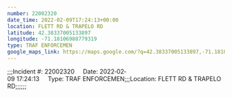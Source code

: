 ```yaml
---
number: 22002320
date_time: 2022-02-09T17:24:13+00:00
location: FLETT RD & TRAPELO RD
latitude: 42.38337005133897
longitude: -71.18106988779319
type: TRAF ENFORCEMEN
google_maps_link: https://maps.google.com/?q=42.38337005133897,-71.18106988779319
---
```


;;;Incident #: 22002320     Date: 2022‐02‐09 17:24:13     Type: TRAF ENFORCEMEN;;;Location: FLETT RD & TRAPELO RD;;;;;;
